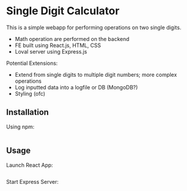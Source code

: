 # Single Digit Calculator

This is a simple webapp for performing operations on two single digits.

- Math operation are performed on the backend
- FE built using React.js, HTML, CSS
- Loval server using Express.js 

Potential Extensions:
- Extend from single digits to multiple digit numbers; more complex operations
- Log inputted data into  a logfile or DB (MongoDB?)
- Styling (ofc)

## Installation

Using npm:
```npm install 
```

## Usage
Launch React App:
```npm start
```
Start Express Server:
```npm start
```
